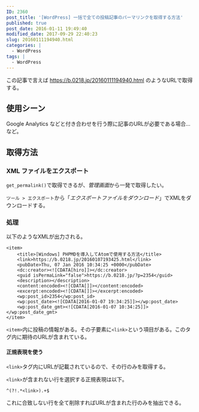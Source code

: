 ```yaml
---
ID: 2360
post_title: '[WordPress] 一括で全ての投稿記事のパーマリンクを取得する方法'
published: true
post_date: 2016-01-11 19:49:40
modified_date: 2017-09-29 22:40:23
slug: 20160111194940.html
categories: |
  - WordPress
tags: |
  - WordPress
---
```

この記事で言えば https://b.0218.jp/20160111194940.html のようなURLで取得する。

<!--more-->

## 使用シーン
Google Analytics などと付き合わせを行う際に記事のURLが必要である場合… など。

## 取得方法
### XML ファイルをエクスポート

`get_permalink()`で取得できるが、*管理画面*から一発で取得したい。

`ツール > エクスポート`から「*エクスポートファイルをダウンロード*」でXMLをダウンロードする。

### 処理
以下のようなXMLが出力される。

```language-xml
<item>
    <title>[Windows] PHPMDを導入してAtomで使用する方法</title>
    <link>https://b.0218.jp/20160107193425.html</link>
    <pubDate>Thu, 07 Jan 2016 10:34:25 +0000</pubDate>
    <dc:creator><![CDATA[hiro]]></dc:creator>
    <guid isPermaLink="false">https://b.0218.jp/?p=2354</guid>
    <description></description>
    <content:encoded><![CDATA[]]></content:encoded>
    <excerpt:encoded><![CDATA[]]></excerpt:encoded>
    <wp:post_id>2354</wp:post_id>
    <wp:post_date><![CDATA[2016-01-07 19:34:25]]></wp:post_date>
    <wp:post_date_gmt><![CDATA[2016-01-07 10:34:25]]></wp:post_date_gmt>
</item>
```

`<item>`内に投稿の情報がある。その子要素に`<link>`という項目がある。このタグ内に期待のURLが含まれている。

#### 正規表現を使う

`<link>`タグ内にURLが記載されているので、その行のみを取得する。

`<link>`が含まれない行を選択する正規表現は以下。

```
^(?!.*<link>).+$
```

これに合致しない行を全て削除すればURLが含まれた行のみを抽出できる。